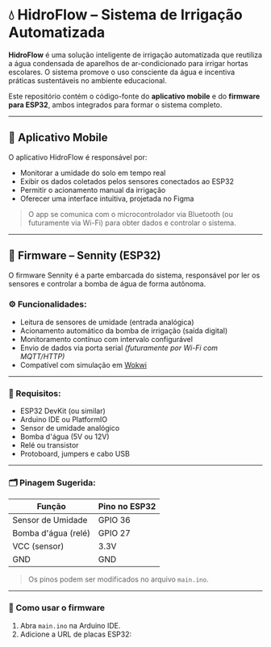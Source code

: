 # 💧 HidroFlow – Sistema de Irrigação Automatizada

**HidroFlow** é uma solução inteligente de irrigação automatizada que reutiliza a água condensada de aparelhos de ar-condicionado para irrigar hortas escolares. O sistema promove o uso consciente da água e incentiva práticas sustentáveis no ambiente educacional.

Este repositório contém o código-fonte do **aplicativo mobile** e do **firmware para ESP32**, ambos integrados para formar o sistema completo.

---

## 📱 Aplicativo Mobile

O aplicativo HidroFlow é responsável por:

- Monitorar a umidade do solo em tempo real
- Exibir os dados coletados pelos sensores conectados ao ESP32
- Permitir o acionamento manual da irrigação
- Oferecer uma interface intuitiva, projetada no Figma

> O app se comunica com o microcontrolador via Bluetooth (ou futuramente via Wi-Fi) para obter dados e controlar o sistema.

---

## 🔌 Firmware – Sennity (ESP32)

O firmware Sennity é a parte embarcada do sistema, responsável por ler os sensores e controlar a bomba de água de forma autônoma.

### ⚙️ Funcionalidades:
- Leitura de sensores de umidade (entrada analógica)
- Acionamento automático da bomba de irrigação (saída digital)
- Monitoramento contínuo com intervalo configurável
- Envio de dados via porta serial *(futuramente por Wi-Fi com MQTT/HTTP)*
- Compatível com simulação em [Wokwi](https://wokwi.com/)

---

### 🔧 Requisitos:
- ESP32 DevKit (ou similar)
- Arduino IDE ou PlatformIO
- Sensor de umidade analógico
- Bomba d'água (5V ou 12V)
- Relé ou transistor
- Protoboard, jumpers e cabo USB

---

### 🗂️ Pinagem Sugerida:

| Função               | Pino no ESP32 |
|----------------------|---------------|
| Sensor de Umidade    | GPIO 36       |
| Bomba d'água (relé)  | GPIO 27       |
| VCC (sensor)         | 3.3V          |
| GND                  | GND           |

> Os pinos podem ser modificados no arquivo `main.ino`.

---

### 🧪 Como usar o firmware

1. Abra `main.ino` na Arduino IDE.  
2. Adicione a URL de placas ESP32:  
